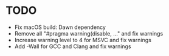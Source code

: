 # TODO
- Fix macOS build: Dawn dependency
- Remove all "#pragma warning(disable, ..." and fix warnings
- Increase warning level to 4 for MSVC and fix warnings
- Add -Wall for GCC and Clang and fix warnings
